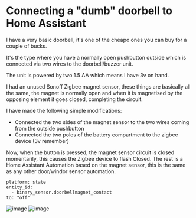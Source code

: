 # Connecting a "dumb" doorbell to Home Assistant
I have a very basic doorbell, it's one of the cheapo ones you can buy for a couple of bucks.

It's the type where you have a normally open pushbutton outside which is connected via two wires to the doorbell/buzzer unit.

The unit is powered by two 1.5 AA which means I have 3v on hand.

I had an unused Sonoff Zigbee magnet sensor, these things are basically all the same, the magnet is normally open and when it is magnetised by the opposing element it goes closed, completing the circuit.

I have made the following simple modifications:

* Connected the two sides of the magnet sensor to the two wires coming from the outside pushbutton
* Connected the two poles of the battery compartment to the zigbee device (3v remember)

Now, when the button is pressed, the magnet sensor circuit is closed momentarily, this causes the Zigbee device to flash Closed.
The rest is a Home Assistant Automation based on the magnet sensor, this is the same as any other door/windor sensor automation.

```
platform: state
entity_id:
  - binary_sensor.doorbellmagnet_contact
to: "off"
```

![image](https://user-images.githubusercontent.com/10833368/235573560-204f5086-5732-4723-ae91-0f699e9bb928.png)
![image](https://user-images.githubusercontent.com/10833368/235573598-2f80bf10-879d-40e0-8a4b-5737bc9214ca.png)
